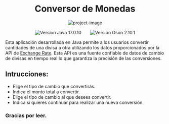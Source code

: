 <h1 id="title" align="center">Conversor de Monedas</h1>

<p align="center"><img src="https://www.ceupe.com/images/easyblog_articles/3929/divisas.png" alt="project-image" /></p>

<p align="center"><img src="https://img.shields.io/badge/Java-JDK%2017.0.10-Pink?style=plastic" alt="Version Java 17.0.10" />&nbsp;&nbsp;&nbsp;&nbsp;&nbsp;&nbsp;&nbsp;<img src="https://img.shields.io/badge/Gson-Gson%202.10.1-Pink?style=plastic" alt="Version Gson 2.10.1" /></p>

<p id="description">Esta aplicaci&oacute;n desarrollada en Java permite a los usuarios convertir cantidades de una divisa a otra utilizando los datos proporcionados por la API de <a href="https://www.exchangerate-api.com/" target="_blank">Exchange Rate</a>. Esta API es una fuente confiable de datos de cambio de divisas en tiempo real lo que garantiza la precisi&oacute;n de las conversiones.</p>

<h2>Intrucciones:</h2>

<ul>
  <li>Elige el tipo de cambio que convertir&aacute;s.</li>
  <li>Indica el monto total a convertir.</li>
  <li>Elige el tipo de cambio al que desees convertir.</li>
  <li>Indica si quieres continuar para realizar una nueva conversi&oacute;n.</li>
</ul>

<h3>Gracias por leer.</h3>
